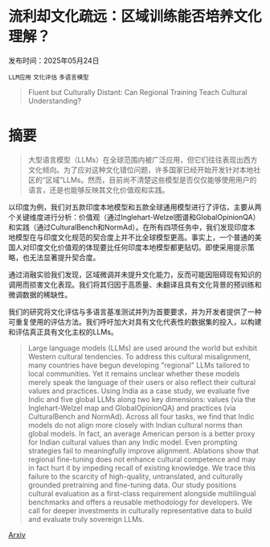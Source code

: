 # 流利却文化疏远：区域训练能否培养文化理解？

发布时间：2025年05月24日

`LLM应用` `文化评估` `多语言模型`

> Fluent but Culturally Distant: Can Regional Training Teach Cultural Understanding?

# 摘要

> 大型语言模型（LLMs）在全球范围内被广泛应用，但它们往往表现出西方文化倾向。为了应对这种文化错位问题，许多国家已经开始开发针对本地社区的“区域”LLMs。然而，目前尚不清楚这些模型是否仅仅能够使用用户的语言，还是也能够反映其文化价值观和实践。

以印度为例，我们对五款印度本地模型和五款全球通用模型进行了评估，主要从两个关键维度进行分析：价值观（通过Inglehart-Welzel图谱和GlobalOpinionQA）和实践（通过CulturalBench和NormAd）。在所有四项任务中，我们发现印度本地模型在与印度文化规范的契合度上并不比全球模型更高。事实上，一个普通的美国人对印度文化价值观的体现要比任何印度本地模型都更贴切。即使采用提示策略，也无法显著提升契合度。

通过消融实验我们发现，区域微调并未提升文化能力，反而可能因阻碍现有知识的调用而损害文化表现。我们将其归因于高质量、未翻译且具有文化背景的预训练和微调数据的稀缺性。

我们的研究将文化评估与多语言基准测试并列为首要要求，并为开发者提供了一种可重复使用的评估方法。我们呼吁加大对具有文化代表性的数据集的投入，以构建和评估真正具有文化主权的LLMs。

> Large language models (LLMs) are used around the world but exhibit Western cultural tendencies. To address this cultural misalignment, many countries have begun developing "regional" LLMs tailored to local communities. Yet it remains unclear whether these models merely speak the language of their users or also reflect their cultural values and practices. Using India as a case study, we evaluate five Indic and five global LLMs along two key dimensions: values (via the Inglehart-Welzel map and GlobalOpinionQA) and practices (via CulturalBench and NormAd). Across all four tasks, we find that Indic models do not align more closely with Indian cultural norms than global models. In fact, an average American person is a better proxy for Indian cultural values than any Indic model. Even prompting strategies fail to meaningfully improve alignment. Ablations show that regional fine-tuning does not enhance cultural competence and may in fact hurt it by impeding recall of existing knowledge. We trace this failure to the scarcity of high-quality, untranslated, and culturally grounded pretraining and fine-tuning data. Our study positions cultural evaluation as a first-class requirement alongside multilingual benchmarks and offers a reusable methodology for developers. We call for deeper investments in culturally representative data to build and evaluate truly sovereign LLMs.

[Arxiv](https://arxiv.org/abs/2505.21548)